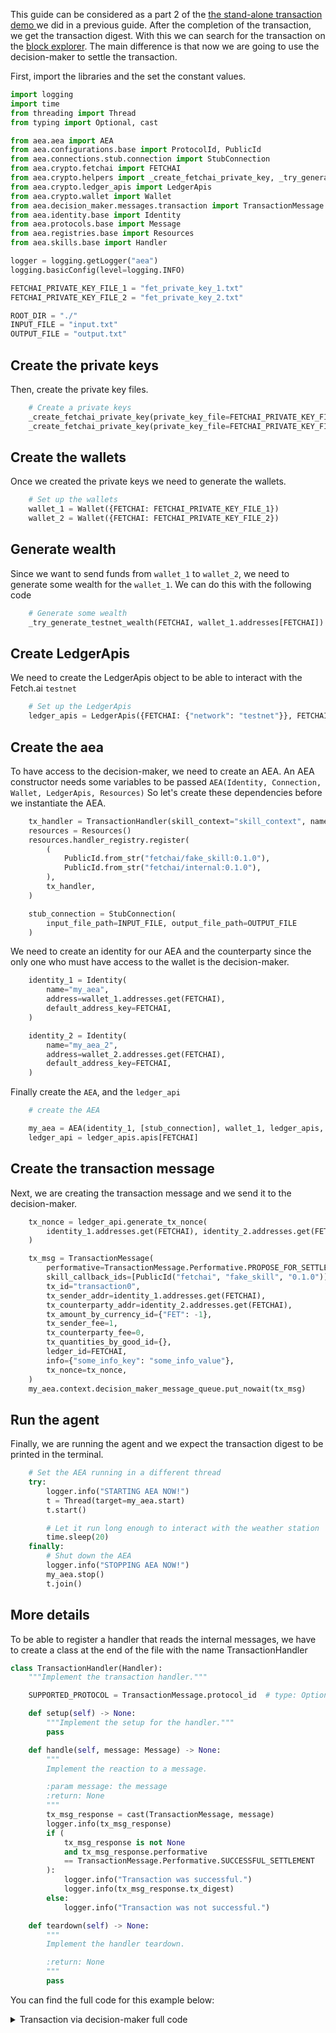 This guide can be considered as a part 2 of the <a href="/standalone-transaction/">the stand-alone transaction demo </a> we did in a previous guide. After the completion of the transaction,
we get the transaction digest. With this we can search for the transaction on the <a href='https://explore-testnet.fetch.ai'>block explorer</a>. The main difference is that now we are going to use the decision-maker to settle the transaction.

First, import the libraries and the set the constant values.

``` python
import logging
import time
from threading import Thread
from typing import Optional, cast

from aea.aea import AEA
from aea.configurations.base import ProtocolId, PublicId
from aea.connections.stub.connection import StubConnection
from aea.crypto.fetchai import FETCHAI
from aea.crypto.helpers import _create_fetchai_private_key, _try_generate_testnet_wealth
from aea.crypto.ledger_apis import LedgerApis
from aea.crypto.wallet import Wallet
from aea.decision_maker.messages.transaction import TransactionMessage
from aea.identity.base import Identity
from aea.protocols.base import Message
from aea.registries.base import Resources
from aea.skills.base import Handler

logger = logging.getLogger("aea")
logging.basicConfig(level=logging.INFO)

FETCHAI_PRIVATE_KEY_FILE_1 = "fet_private_key_1.txt"
FETCHAI_PRIVATE_KEY_FILE_2 = "fet_private_key_2.txt"

ROOT_DIR = "./"
INPUT_FILE = "input.txt"
OUTPUT_FILE = "output.txt"
```


## Create the private keys

Then, create the private key files.
``` python
    # Create a private keys
    _create_fetchai_private_key(private_key_file=FETCHAI_PRIVATE_KEY_FILE_1)
    _create_fetchai_private_key(private_key_file=FETCHAI_PRIVATE_KEY_FILE_2)
```

## Create the wallets

Once we created the private keys we need to generate the wallets.

``` python
    # Set up the wallets
    wallet_1 = Wallet({FETCHAI: FETCHAI_PRIVATE_KEY_FILE_1})
    wallet_2 = Wallet({FETCHAI: FETCHAI_PRIVATE_KEY_FILE_2})
```

## Generate wealth

Since we want to send funds from `wallet_1` to `wallet_2`, we need to generate some wealth for the `wallet_1`. We can
do this with the following code
``` python
    # Generate some wealth
    _try_generate_testnet_wealth(FETCHAI, wallet_1.addresses[FETCHAI])
```


## Create LedgerApis

We need to create the LedgerApis object to be able to interact with the Fetch.ai `testnet`
``` python
    # Set up the LedgerApis
    ledger_apis = LedgerApis({FETCHAI: {"network": "testnet"}}, FETCHAI)
```

## Create the aea

To have access to the decision-maker, we need to create an AEA. An AEA constructor needs some variables to be passed `AEA(Identity, Connection, Wallet, LedgerApis, Resources)`
So let's create these dependencies before we instantiate the AEA.

``` python
    tx_handler = TransactionHandler(skill_context="skill_context", name="fake_skill")
    resources = Resources()
    resources.handler_registry.register(
        (
            PublicId.from_str("fetchai/fake_skill:0.1.0"),
            PublicId.from_str("fetchai/internal:0.1.0"),
        ),
        tx_handler,
    )

    stub_connection = StubConnection(
        input_file_path=INPUT_FILE, output_file_path=OUTPUT_FILE
    )
```

We need to create an identity for our AEA and the counterparty since the only one who must have access to the wallet is the decision-maker.

``` python
    identity_1 = Identity(
        name="my_aea",
        address=wallet_1.addresses.get(FETCHAI),
        default_address_key=FETCHAI,
    )

    identity_2 = Identity(
        name="my_aea_2",
        address=wallet_2.addresses.get(FETCHAI),
        default_address_key=FETCHAI,
    )
```

Finally create the `AEA`, and the `ledger_api`

``` python
    # create the AEA

    my_aea = AEA(identity_1, [stub_connection], wallet_1, ledger_apis, resources)
    ledger_api = ledger_apis.apis[FETCHAI]
```

## Create the transaction message

Next, we are creating the transaction message and we send it to the decision-maker.
``` python
    tx_nonce = ledger_api.generate_tx_nonce(
        identity_1.addresses.get(FETCHAI), identity_2.addresses.get(FETCHAI)
    )

    tx_msg = TransactionMessage(
        performative=TransactionMessage.Performative.PROPOSE_FOR_SETTLEMENT,
        skill_callback_ids=[PublicId("fetchai", "fake_skill", "0.1.0")],
        tx_id="transaction0",
        tx_sender_addr=identity_1.addresses.get(FETCHAI),
        tx_counterparty_addr=identity_2.addresses.get(FETCHAI),
        tx_amount_by_currency_id={"FET": -1},
        tx_sender_fee=1,
        tx_counterparty_fee=0,
        tx_quantities_by_good_id={},
        ledger_id=FETCHAI,
        info={"some_info_key": "some_info_value"},
        tx_nonce=tx_nonce,
    )
    my_aea.context.decision_maker_message_queue.put_nowait(tx_msg)
```

## Run the agent

Finally, we are running the agent and we expect the transaction digest to be printed in the terminal.
``` python
    # Set the AEA running in a different thread
    try:
        logger.info("STARTING AEA NOW!")
        t = Thread(target=my_aea.start)
        t.start()

        # Let it run long enough to interact with the weather station
        time.sleep(20)
    finally:
        # Shut down the AEA
        logger.info("STOPPING AEA NOW!")
        my_aea.stop()
        t.join()
```

## More details

To be able to register a handler that reads the internal messages, we have to create a class at the end of the file with the name TransactionHandler
``` python
class TransactionHandler(Handler):
    """Implement the transaction handler."""

    SUPPORTED_PROTOCOL = TransactionMessage.protocol_id  # type: Optional[ProtocolId]

    def setup(self) -> None:
        """Implement the setup for the handler."""
        pass

    def handle(self, message: Message) -> None:
        """
        Implement the reaction to a message.

        :param message: the message
        :return: None
        """
        tx_msg_response = cast(TransactionMessage, message)
        logger.info(tx_msg_response)
        if (
            tx_msg_response is not None
            and tx_msg_response.performative
            == TransactionMessage.Performative.SUCCESSFUL_SETTLEMENT
        ):
            logger.info("Transaction was successful.")
            logger.info(tx_msg_response.tx_digest)
        else:
            logger.info("Transaction was not successful.")

    def teardown(self) -> None:
        """
        Implement the handler teardown.

        :return: None
        """
        pass
```

You can find the full code for this example below:

<details><summary>Transaction via decision-maker full code</summary>

``` python
import logging
import time
from threading import Thread
from typing import Optional, cast

from aea.aea import AEA
from aea.configurations.base import ProtocolId, PublicId
from aea.connections.stub.connection import StubConnection
from aea.crypto.fetchai import FETCHAI
from aea.crypto.helpers import _create_fetchai_private_key, _try_generate_testnet_wealth
from aea.crypto.ledger_apis import LedgerApis
from aea.crypto.wallet import Wallet
from aea.decision_maker.messages.transaction import TransactionMessage
from aea.identity.base import Identity
from aea.protocols.base import Message
from aea.registries.base import Resources
from aea.skills.base import Handler

logger = logging.getLogger("aea")
logging.basicConfig(level=logging.INFO)

FETCHAI_PRIVATE_KEY_FILE_1 = "fet_private_key_1.txt"
FETCHAI_PRIVATE_KEY_FILE_2 = "fet_private_key_2.txt"

ROOT_DIR = "./"
INPUT_FILE = "input.txt"
OUTPUT_FILE = "output.txt"


def run():
    # Create a private keys
    _create_fetchai_private_key(private_key_file=FETCHAI_PRIVATE_KEY_FILE_1)
    _create_fetchai_private_key(private_key_file=FETCHAI_PRIVATE_KEY_FILE_2)

    # Set up the wallets
    wallet_1 = Wallet({FETCHAI: FETCHAI_PRIVATE_KEY_FILE_1})
    wallet_2 = Wallet({FETCHAI: FETCHAI_PRIVATE_KEY_FILE_2})

    # Generate some wealth
    _try_generate_testnet_wealth(FETCHAI, wallet_1.addresses[FETCHAI])

    # Set up the LedgerApis
    ledger_apis = LedgerApis({FETCHAI: {"network": "testnet"}}, FETCHAI)

    tx_handler = TransactionHandler(skill_context="skill_context", name="fake_skill")
    resources = Resources()
    resources.handler_registry.register(
        (
            PublicId.from_str("fetchai/fake_skill:0.1.0"),
            PublicId.from_str("fetchai/internal:0.1.0"),
        ),
        tx_handler,
    )

    stub_connection = StubConnection(
        input_file_path=INPUT_FILE, output_file_path=OUTPUT_FILE
    )

    identity_1 = Identity(
        name="my_aea",
        address=wallet_1.addresses.get(FETCHAI),
        default_address_key=FETCHAI,
    )

    identity_2 = Identity(
        name="my_aea_2",
        address=wallet_2.addresses.get(FETCHAI),
        default_address_key=FETCHAI,
    )

    # create the AEA

    my_aea = AEA(identity_1, [stub_connection], wallet_1, ledger_apis, resources)
    ledger_api = ledger_apis.apis[FETCHAI]
    tx_nonce = ledger_api.generate_tx_nonce(
        identity_1.addresses.get(FETCHAI), identity_2.addresses.get(FETCHAI)
    )

    tx_msg = TransactionMessage(
        performative=TransactionMessage.Performative.PROPOSE_FOR_SETTLEMENT,
        skill_callback_ids=[PublicId("fetchai", "fake_skill", "0.1.0")],
        tx_id="transaction0",
        tx_sender_addr=identity_1.addresses.get(FETCHAI),
        tx_counterparty_addr=identity_2.addresses.get(FETCHAI),
        tx_amount_by_currency_id={"FET": -1},
        tx_sender_fee=1,
        tx_counterparty_fee=0,
        tx_quantities_by_good_id={},
        ledger_id=FETCHAI,
        info={"some_info_key": "some_info_value"},
        tx_nonce=tx_nonce,
    )
    my_aea.context.decision_maker_message_queue.put_nowait(tx_msg)

    # Set the AEA running in a different thread
    try:
        logger.info("STARTING AEA NOW!")
        t = Thread(target=my_aea.start)
        t.start()

        # Let it run long enough to interact with the weather station
        time.sleep(20)
    finally:
        # Shut down the AEA
        logger.info("STOPPING AEA NOW!")
        my_aea.stop()
        t.join()


class TransactionHandler(Handler):
    """Implement the transaction handler."""

    SUPPORTED_PROTOCOL = TransactionMessage.protocol_id  # type: Optional[ProtocolId]

    def setup(self) -> None:
        """Implement the setup for the handler."""
        pass

    def handle(self, message: Message) -> None:
        """
        Implement the reaction to a message.

        :param message: the message
        :return: None
        """
        tx_msg_response = cast(TransactionMessage, message)
        logger.info(tx_msg_response)
        if (
            tx_msg_response is not None
            and tx_msg_response.performative
            == TransactionMessage.Performative.SUCCESSFUL_SETTLEMENT
        ):
            logger.info("Transaction was successful.")
            logger.info(tx_msg_response.tx_digest)
        else:
            logger.info("Transaction was not successful.")

    def teardown(self) -> None:
        """
        Implement the handler teardown.

        :return: None
        """
        pass


if __name__ == "__main__":
    run()
```
</details>
